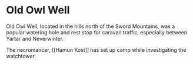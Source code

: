# Old Owl Well
Old Owl Well, located in the hills north of the Sword Mountains, was a popular watering hole and rest stop for caravan traffic, especially between Yartar and Neverwinter.

The necromancer, [[Hamun Kost]] has set up camp while investigating the watchtower.